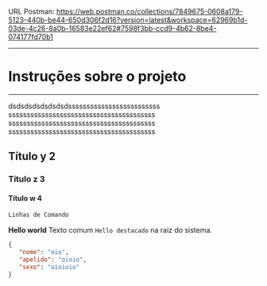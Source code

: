 URL Postman:
https://web.postman.co/collections/7849675-0608a179-5123-440b-be44-650d306f2d16?version=latest&workspace=62969b1d-03de-4c26-8a0b-16583e22ef62#7598f3bb-ccd9-4b62-8be4-074177fd70b1

----------------------------
# Instruções sobre o projeto
----------------------------

dsdsdsdsdsdsdsdsssssssssssssssssssssssss
ssssssssssssssssssssssssssssssssssssssss
ssssssssssssssssssssssssssssssssssssssss
ssssssssssssssssssssssssssssssssssssssss


## Título y 2
### Título z 3
#### Título w 4


```bash
Linhas de Comando
```

__Hello world__
Texto comum
`Hello destacado` na raiz do sistema.


```json
{
   "nome": "oio",
   "apelido": "oioio",
   "sexo": "oioioio"
}
```


